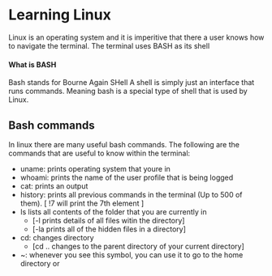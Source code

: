 # Learning Linux
Linux is an operating system and it is imperitive that there a user knows how to navigate the terminal.
The terminal uses BASH as its shell
#### What is BASH
Bash stands for Bourne Again SHell
A shell is simply just an interface that runs commands. Meaning bash is a special type of shell that is used by Linux.

## Bash commands
In linux there are many useful bash commands. The following are the commands that are useful to know within the terminal:

- uname: prints operating system that youre in
- whoami: prints the name of the user profile that is being logged
- cat: prints an output
- history: prints all previous commands in the terminal (Up to 500 of them). [ !7 will print the 7th element ]
- ls lists all contents of the folder that you are currently in 
  - [-l prints details of all files witin the directory]
  - [-la prints all of the hidden files in a directory]
- cd: changes directory
  - [cd .. changes to the parent directory of your current directory]
- ~: whenever you see this symbol, you can use it to go to the home directory or 